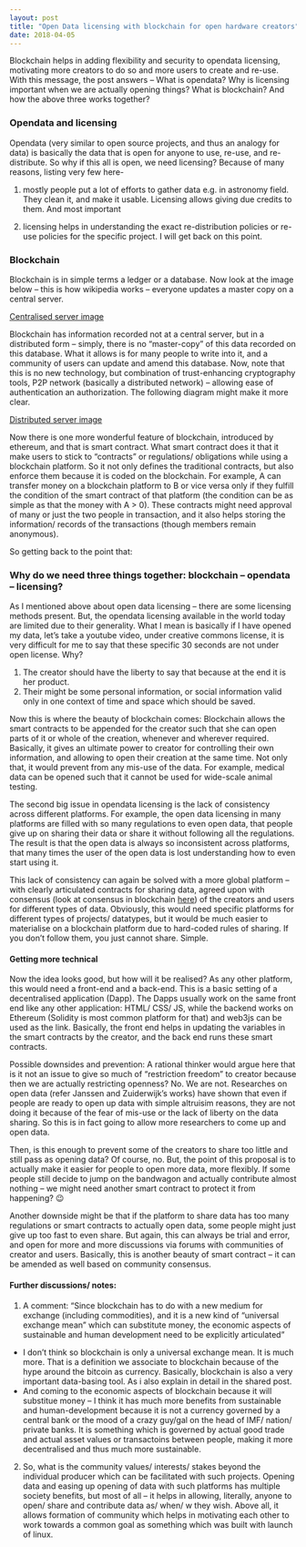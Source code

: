 ```yaml
---
layout: post
title: "Open Data licensing with blockchain for open hardware creators"
date: 2018-04-05
---
```

Blockchain helps in adding flexibility and security to opendata licensing, motivating more creators to do so and more users to create and re-use. With this message, the post answers – What is opendata? Why is licensing important when we are actually opening things? What is blockchain? And how the above three works together?

### Opendata and licensing
Opendata (very similar to open source projects, and thus an analogy for data) is basically the data that is open for anyone to use, re-use, and re-distribute. So why if this all is open, we need licensing? Because of many reasons, listing very few here-

1. mostly people put a lot of efforts to gather data e.g. in astronomy field. They clean it, and make it usable. Licensing allows giving due credits to them. And most important

2. licensing helps in understanding the exact re-distribution policies or re-use policies for the specific project. I will get back on this point.

### Blockchain
Blockchain is in simple terms a ledger or a database. Now look at the image below – this is how wikipedia works – everyone updates a master copy on a central server.

[Centralised server image](https://media.coindesk.com/uploads/2017/03/landing_pages__image-1-e1489089004344.png)

Blockchain has information recorded not at a central server, but in a distributed form – simply, there is no “master-copy” of this data recorded on this database. What it allows is for many people to write into it, and a community of users can update and amend this database. Now, note that this is no new technology, but combination of trust-enhancing cryptography tools, P2P network (basically a distributed network) – allowing ease of authentication an authorization. The following diagram might make it more clear.

[Distributed server image](https://media.coindesk.com/uploads/2017/03/landing_pages_image_2_horizontal-image_2-e1489089150298.png)

Now there is one more wonderful feature of blockchain, introduced by ethereum, and that is smart contract. What smart contract does it that it make users to stick to “contracts” or regulations/ obligations while using a blockchain platform. So it not only defines the traditional contracts, but also enforce them because it is coded on the blockchain. For example, A can transfer money on a blockchain platform to B or vice versa only if they fulfill the condition of the smart contract of that platform (the condition can be as simple as that the money with A > 0). These contracts might need approval of many or just the two people in transaction, and it also helps storing the information/ records of the transactions (though members remain anonymous).

So getting back to the point that:

### Why do we need three things together: blockchain – opendata – licensing?

As I mentioned above about open data licensing – there are some licensing methods present. But, the opendata licensing available in the world today are limited due to their generality. What I mean is basically if I have opened my data, let’s take a youtube video, under creative commons license, it is very difficult for me to say that these specific 30 seconds are not under open license. Why? 
1. The creator should have the liberty to say that because at the end it is her product. 
2. Their might be some personal information, or social information valid only in one context of time and space which should be saved.

Now this is where the beauty of blockchain comes: Blockchain allows the smart contracts to be appended for the creator such that she can open parts of it or whole of the creation, whenever and wherever required. Basically, it gives an ultimate power to creator for controlling their own information, and allowing to open their creation at the same time. Not only that, it would prevent from any mis-use of the data. For example, medical data can be opened such that it cannot be used for wide-scale animal testing.

The second big issue in opendata licensing is the lack of consistency across different platforms. For example, the open data licensing in many platforms are filled with so many regulations to even open data, that people give up on sharing their data or share it without following all the regulations. The result is that the open data is always so inconsistent across platforms, that many times the user of the open data is lost understanding how to even start using it.

This lack of consistency can again be solved with a more global platform – with clearly articulated contracts for sharing data, agreed upon with consensus (look at consensus in blockchain [here](https://blog.codecentric.de/en/2017/10/consensus-mechanisms-blockchain/)) of the creators and users for different types of data. Obviously, this would need specific platforms for different types of projects/ datatypes, but it would be much easier to materialise on a blockchain platform due to hard-coded rules of sharing. If you don’t follow them, you just cannot share. Simple.

#### Getting more technical
Now the idea looks good, but how will it be realised? As any other platform, this would need a front-end and a back-end. This is a basic setting of a decentralised application (Dapp). The Dapps usually work on the same front end like any other application: HTML/ CSS/ JS, while the backend works on Ethereum (Solidity is most common platform for that) and web3js can be used as the link. Basically, the front end helps in updating the variables in the smart contracts by the creator, and the back end runs these smart contracts.

Possible downsides and prevention: A rational thinker would argue here that is it not an issue to give so much of “restriction freedom” to creator because then we are actually restricting openness? No. We are not. Researches on open data (refer Janssen and Zuiderwijk’s works) have shown that even if people are ready to open up data with simple altruisim reasons, they are not doing it because of the fear of mis-use or the lack of liberty on the data sharing. So this is in fact going to allow more researchers to come up and open data.

Then, is this enough to prevent some of the creators to share too little and still pass as opening data? Of course, no. But, the point of this proposal is to actually make it easier for people to open more data, more flexibly. If some people still decide to jump on the bandwagon and actually contribute almost nothing – we might need another smart contract to protect it from happening? 😉

Another downside might be that if the platform to share data has too many regulations or smart contracts to actually open data, some people might just give up too fast to even share. But again, this can always be trial and error, and open for more and more discussions via forums with communities of creator and users. Basically, this is another beauty of smart contract – it can be amended as well based on community consensus.

#### Further discussions/ notes:
1. A comment: “Since blockchain has to do with a new medium for exchange (including commodities), and it is a new kind of “universal exchange mean” which can substitute money, the economic aspects of sustainable and human development need to be explicitly articulated”
- I don’t think so blockchain is only a universal exchange mean. It is much more. That is a definition we associate to blockchain because of the hype around the bitcoin as currency. Basically, blockchain is also a very important data-basing tool. As i also explain in detail in the shared post.
- And coming to the economic aspects of blockchain because it will substitue money – I think it has much more benefits from sustainable and human-development because it is not a currency governed by a central bank or the mood of a crazy guy/gal on the head of IMF/ nation/ private banks. It is something which is governed by actual good trade and actual asset values or transactoins between people, making it more decentralised and thus much more sustainable.
2. So, what is the community values/ interests/ stakes beyond the individual producer which can be facilitated with such projects. Opening data and easing up opening of data with such platforms has multiple society benefits, but most of all – it helps in allowing, literally, anyone to open/ share and contribute data as/ when/ w
they wish. Above all, it allows formation of community which helps in motivating each other to work towards a common goal as something which was built with launch of linux.
